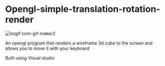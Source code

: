 # Opengl-simple-translation-rotation-render

![ezgif com-gif-maker2](https://user-images.githubusercontent.com/89361982/130409344-de97f526-a09d-4b89-88c0-d4e49a9acb00.gif)


An opengl program that renders a wireframe 3d cube to the screen and allows you to move it with your keyboard

Built using Visual studio
